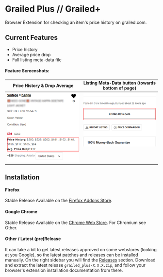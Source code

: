 # Grailed Plus // Grailed+
Browser Extension for checking an item's price history on grailed.com.

## Current Features
* Price history
* Average price drop
* Full listing meta-data file

#### Feature Screenshots:
| Price History & Drop Average | Listing Meta-Data button (towards bottom of page) |
|---------------|---------------------------------------------------|
|![features-screenshot1](docs/screenshot-sidebar-upper.png "Listing Price Data")| ![features-screenshot1](docs/screenshot-sidebar-lower.png "Listing JSON") <br> <br> <br> <br>  |

## Installation
#### Firefox
Stable Release Available on the [Firefox Addons Store](https://addons.mozilla.org/en-US/firefox/addon/grailed-plus/).
#### Google Chrome
Stable Release Available on the [Chrome Web Store](https://chrome.google.com/webstore/detail/grailed-plus/ipecfmmbppgpommpibaandmonmhohfnd). For Chromium see Other.
#### Other / Latest (pre)Release
It can take a bit to get latest releases approved on some webstores (looking at you Google), so the latest patches and releases can be installed manually. On the right sidebar you will find the [Releases](https://github.com/RVRX/grailed-plus/releases) section. Download and extract the latest release `grailed_plus-X.X.X.zip`, and follow your browser's extension installation documentation from there.

